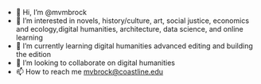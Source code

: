 - 👋 Hi, I’m @mvmbrock
- 👀 I’m interested in novels, history/culture, art, social justice, economics and ecology,digital humanities, architecture, data science, and online learning
- 🌱 I’m currently learning digital humanities advanced editing and building the edition 
- 💞️ I’m looking to collaborate on digital humanities 
- 📫 How to reach me mvbrock@coastline.edu

<!---
mvmbrock/mvmbrock is a ✨ special ✨ repository because its `README.md` (this file) appears on your GitHub profile.
You can click the Preview link to take a look at your changes.
--->
